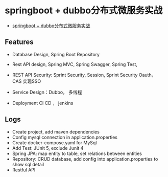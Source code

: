 # springboot + dubbo分布式微服务实战
- [springboot + dubbo分布式微服务实战](https://www.bilibili.com/video/av78799315)

## Features
- Database Design, Spring Boot Repository

- Rest API design, Spring MVC, Spring Swagger, Spring Test, 

- REST API Security: Sprint Security, Session,  Sprint Security Oauth， CAS 实现SSO

- Service Design：Dubbo， 多线程

- Deployment CI CD ， jenkins


## Logs
- Create project, add maven dependencies
- Config mysql connection in application.properties
- Create docker-compose.yaml for MySql
- Add Test: JUnit 5, exclude Junit 4
- Spring JPA: map entity to table, set relations between entities
- Repository: CRUD database, add config into application.properties to show sql detail
- Restful API


